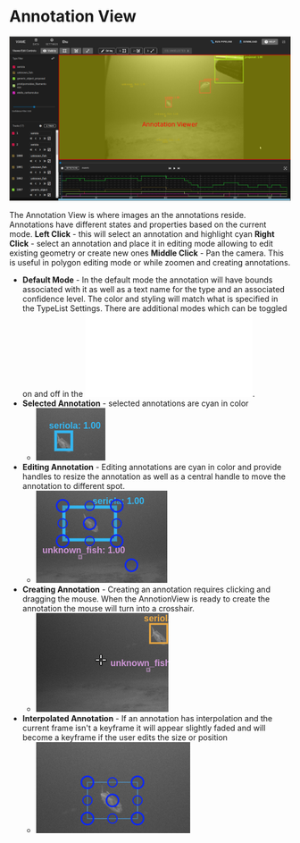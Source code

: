 # Annotation View

![Annotaton View Hightlight](images/UIView/AnnotationViewHighlight.png)

The Annotation View is where images an the annotations reside.  Annotations have different states and properties based on the current mode.
**Left Click** - this will select an annotation and highlight cyan
**Right Click** - select an annotation and place it in editing mode allowing to edit existing geometry or create new ones
**Middle Click** - Pan the camera.  This is useful in polygon editing mode or while zoomen and creating annotations.

* **Default Mode** - In the default mode the annotation will have bounds associated with it as well as a text name for the type and an associated confidence level.  The color and styling will match what is specified in the TypeList Settings.  There are additional modes which can be toggled on and off in the ![Edit Bar](UI-Edit-Bar.md).
* **Selected Annotation** - selected annotations are cyan in color
    * ![Track Selected Mode](images/TrackSelectedMode.png)
* **Editing Annotation** - Editing annotations are cyan in color and provide handles to resize the annotation as well as a central handle to move the annotation to different spot.
    * ![Track Edit Mode](images/TrackEditMode.png)
* **Creating Annotation** - Creating an annotation requires clicking and dragging the mouse.  When the AnnotionView is ready to create the annotation the mouse will turn into a crosshair.
    * ![Track Creation Crosshair](images/TrackCreationCrosshair.png)
* **Interpolated Annotation** - If an annotation has interpolation and the current frame isn't a keyframe it will appear slightly faded and will become a keyframe if the user edits the size or position
    * ![Interpolated Editing](images/InterpolatedEditing.png)
